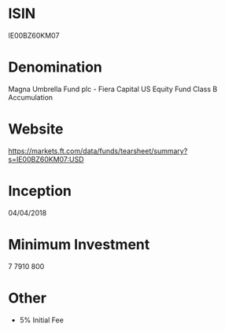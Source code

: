 # ISIN
IE00BZ60KM07

# Denomination
Magna Umbrella Fund plc - Fiera Capital US Equity Fund Class B Accumulation

# Website
https://markets.ft.com/data/funds/tearsheet/summary?s=IE00BZ60KM07:USD

# Inception
04/04/2018

# Minimum Investment
7 7910 800

# Other
* 5% Initial Fee